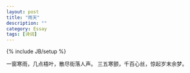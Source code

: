 ```yaml
---
layout: post
title: "雨天"
description: ""
category: Essay
tags: [诗词]
---
```

{% include JB/setup %}

一窗寒雨，几点梧叶，散尽街落人声。
三五寒颤，千百心丝，惊起岁末余梦。